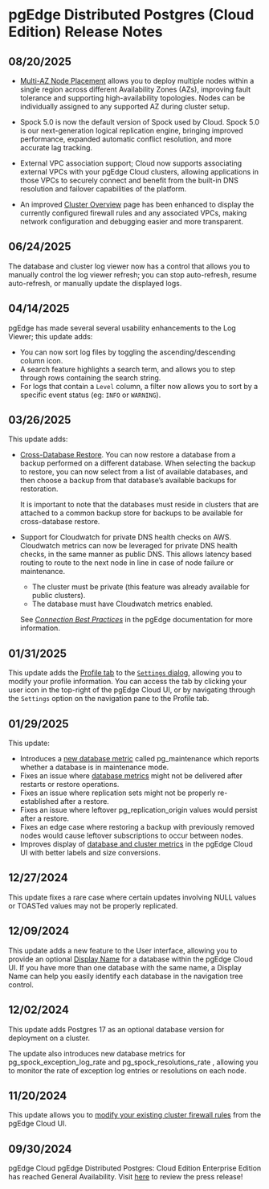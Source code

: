 
# pgEdge Distributed Postgres (Cloud Edition) Release Notes

## 08/20/2025

* [Multi-AZ Node Placement](../cloud/cluster/create_cluster.md) allows you to deploy multiple nodes within a single region across different Availability Zones (AZs), improving fault tolerance and supporting high-availability topologies. Nodes can be individually assigned to any supported AZ during cluster setup.

* Spock 5.0 is now the default version of Spock used by Cloud. Spock 5.0 is our next-generation logical replication engine, bringing improved performance, expanded automatic conflict resolution, and more accurate lag tracking.

* External VPC association support; Cloud now supports associating external VPCs with your pgEdge Cloud clusters, allowing applications in those VPCs to securely connect and benefit from the built-in DNS resolution and failover capabilities of the platform.

* An improved [Cluster Overview](../cloud/cluster/manage_cluster.md) page has been enhanced to display the currently configured firewall rules and any associated VPCs, making network configuration and debugging easier and more transparent.

## 06/24/2025

The database and cluster log viewer now has a control that allows you to manually control the log viewer refresh; you can stop auto-refresh, resume auto-refresh, or manually update the displayed logs.

## 04/14/2025

pgEdge has made several several usability enhancements to the Log Viewer; this update adds: 

* You can now sort log files by toggling the ascending/descending column icon.
* A search feature highlights a search term, and allows you to step through rows containing the search string.
* For logs that contain a `Level` column, a filter now allows you to sort by a specific event status (eg: `INFO` or `WARNING`).

## 03/26/2025

This update adds: 

* [Cross-Database Restore](https://docs.pgedge.com/cloud/backup/restore).
You can now restore a database from a backup performed on a different database. When selecting the backup to restore, you can now select from a list of available databases, and then choose a backup from that database’s available backups for restoration.

  It is important to note that the databases must reside in clusters that are attached to a common backup store for backups to be available for cross-database restore.

* Support for Cloudwatch for private DNS health checks on AWS.  Cloudwatch metrics can now be leveraged for private DNS health checks, in the same manner as public DNS.  This allows latency based routing to route to the next node in line in case of node failure or maintenance.
    * The cluster must be private (this feature was already available for public clusters).
    * The database must have Cloudwatch metrics enabled.

  See [*Connection Best Practices*](https://docs.pgedge.com/cloud/connecting/best_practices) in the pgEdge documentation for more information.

## 01/31/2025 


This update adds the [Profile tab](https://docs.pgedge.com/cloud/settings#the-profile-tab) to the [`Settings` dialog](https://docs.pgedge.com/cloud/settings), allowing you to modify your profile information.  You can access the tab by clicking your user icon in the top-right of the pgEdge Cloud UI, or by navigating through the `Settings` option on the navigation pane to the Profile tab.

## 01/29/2025

This update:
* Introduces a [new database metric](https://docs.pgedge.com/cloud/database_admin/metrics) called pg_maintenance which reports whether a database is in maintenance mode.
* Fixes an issue where [database metrics](https://docs.pgedge.com/cloud/database_admin/metrics) might not be delivered after restarts or restore operations.
* Fixes an issue where replication sets might not be properly re-established after a restore.
* Fixes an issue where leftover pg_replication_origin values would persist after a restore.
* Fixes an edge case where restoring a backup with previously removed nodes would cause leftover subscriptions to occur between nodes.
* Improves display of [database and cluster metrics](https://docs.pgedge.com/cloud/database_admin/metrics) in the pgEdge Cloud UI with better labels and size conversions.

## 12/27/2024

This update fixes a rare case where certain updates involving NULL values or TOASTed values may not be properly replicated. 

## 12/09/2024 

This update adds a new feature to the User interface, allowing you to provide an optional [Display Name](https://docs.pgedge.com/cloud/database/create_db#creating-a-new-database) for a database within the pgEdge Cloud UI. If you have more than one database with the same name, a Display Name can help you easily identify each database in the navigation tree control.

## 12/02/2024 

This update adds Postgres 17 as an optional database version for deployment on a cluster. 

The update also introduces new database metrics for pg_spock_exception_log_rate and pg_spock_resolutions_rate , allowing you to monitor the rate of exception log entries or resolutions on each node.

## 11/20/2024

This update allows you to [modify your existing cluster firewall rules](https://docs.pgedge.com/cloud/cluster/firewall#adding-or-modifying-firewall-rules) from the pgEdge Cloud UI. 

## 09/30/2024 

pgEdge Cloud pgEdge Distributed Postgres: Cloud Edition Enterprise Edition has reached General Availability. Visit [here](https://www.pgedge.com/press-releases/pgedge-announces-general-availability-of-pgedge-cloud-enterprise-edition) to review the press release!

